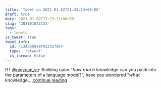 ```yaml
---
title: 'Tweet on 2021-01-02T21:23:13+00:00'
draft: true
date: 2021-01-02T21:23:13+00:00
slug: '202101022123'
tags:
  - tweets
is_tweet: true
tweet_info:
  id: '1345359997912317954'
  type: 'retweet'
  is_thread: False
---
```




RT [@qinyuan_ye](https://x.com/qinyuan_ye): Building upon "𝘩𝘰𝘸 𝘮𝘶𝘤𝘩 knowledge can you pack into the parameters of a language model?", have you wondered "𝘸𝘩𝘢𝘵 knowledge… [continue reading](https://x.com/sytelus/status/1345359997912317954)

